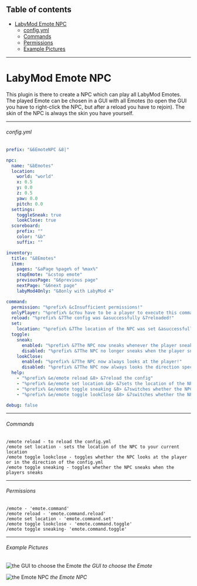 ## Table of contents

* [LabyMod Emote NPC](#labymod-emote-npc)
  * [config.yml](#configyml)
  * [Commands](#commands)
  * [Permissions](#permissions)
  * [Example Pictures](#example-pictures)

------------

# LabyMod Emote NPC

This plugin is there to create a NPC which can play all LabyMod Emotes. The played Emote can be chosen in a GUI with all Emotes (to open the GUI you have to right-click the NPC, but after a reload you have to rejoin). The skin of the NPC is always the skin you have yourself.

------------
###### config.yml
```yaml
prefix: "&6EmoteNPC &8|"

npc:
  name: "&bEmotes"
  location:
    world: "world"
    x: 0.5
    y: 0.0
    z: 0.5
    yaw: 0.0
    pitch: 0.0
  settings:
    toggleSneak: true
    lookClose: true
  scoreboard:
    prefix: ""
    color: "&b"
    suffix: ""

inventory:
  title: "&8Emotes"
  item:
    pages: "&aPage %page% of %max%"
    stopEmote: "&cstop emote"
    previousPage: "&6previous page"
    nextPage: "&6next page"
    labyMod4Only: "&8only with LabyMod 4"

command:
  permission: "%prefix% &cInsufficient permissions!"
  onlyPlayer: "%prefix% &cYou have to be a player to execute this command!"
  reload: "%prefix% &7The config was &asuccessfully &7reloaded!"
  set:
    location: "%prefix% &7The location of the NPC was set &asuccessfully&7!"
  toggle:
    sneak:
      enabled: "%prefix% &7The NPC now sneaks whenever the player sneaks!"
      disabled: "%prefix% &7The NPC no longer sneaks when the player sneaks!"
    lookClose:
      enabled: "%prefix% &7The NPC now always looks at the player!"
      disabled: "%prefix% &7The NPC now always looks the direction specified in the &econfig.yml&7!"
  help:
    - "%prefix% &e/emote reload &8> &7reload the config"
    - "%prefix% &e/emote set location &8> &7sets the location of the NPC to your current location"
    - "%prefix% &e/emote toggle sneaking &8> &7switches whether the NPC is sneaking when the player is sneaking"
    - "%prefix% &e/emote toggle lookClose &8> &7switches whether the NPC looks at the player all the time"

debug: false
```
------------
###### Commands
    /emote reload - to reload the config.yml
    /emote set location - sets the location of the NPC to your current location
    /emote toggle lookclose - toggles whether the NPC looks at the player or in the direction of the config.yml
    /emote toggle sneaking - toggles whether the NPC sneaks when the players sneaks

------------
###### Permissions
    /emote - 'emote.command'
    /emote reload - 'emote.command.reload'
    /emote set location - 'emote.command.set'
    /emote toggle lookclose - 'emote.command.toggle'
    /emote toggle sneaking- 'emote.command.toggle'

------------
###### Example Pictures
![the GUI to choose the Emote](https://i.ibb.co/5jsN3Nn/2021-11-23-17-44-40.png "the GUI to choose the Emote")
*the GUI to choose the Emote*

![the Emote NPC](https://i.ibb.co/dLrSJqZ/2021-11-23-17-44-23.png "the Emote NPC")
*the Emote NPC*
